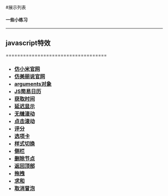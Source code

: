 #展示列表
<h4>一些小练习</h4><hr/>
<h2>javascript特效</h2>
===================================
<h3>
<ul>
<li><a href="http://misliu.github.io/web/xiaomi/index.html">仿小米官网</a></li>
<li><a href="http://misliu.github.io/web/%E7%BE%8E%E4%B8%BD%E8%AF%B4/index.html">仿美丽说官网</a></li>
<li><a href="http://misliu.github.io/web/coding/arguments.html">arguments对象</li>
<li><a href="http://misliu.github.io/web/coding/calendar.html">JS简易日历</a></li>
<li><a href="http://misliu.github.io/web/coding/clock.html">获取时间</a></li>
<li><a href="http://misliu.github.io/web/coding/delay.html">延迟显示</a></li>
<li><a href="http://misliu.github.io/web/coding/marquee.html">无缝滚动</a></li>
<li><a href="http://misliu.github.io/web/coding/marquee1.html">点击滚动</a></li>
<li><a href="http://misliu.github.io/web/coding/score.html">评分</a></li>
<li><a href="http://misliu.github.io/web/coding/tab.html">选项卡</a></li>
<li><a href="http://misliu.github.io/web/coding/toggleCss.html">样式切换</a></li>
<li><a href="http://misliu.github.io/web/coding/%E4%BE%A7%E8%BE%B9%E6%A0%8F.html">侧栏</a></li>
<li><a href="http://misliu.github.io/web/coding/%E5%85%A8%E9%80%89%E4%B8%8E%E5%88%A0%E9%99%A4.html">删除节点</a></li>
<li><a href="http://misliu.github.io/web/coding/%E5%9B%9E%E5%88%B0%E9%A1%B6%E9%83%A8.html">返回顶部</a></li>
<li><a href="http://misliu.github.io/web/coding/%E6%8B%96%E6%8B%BD.html">拖拽</a></li>
<li><a href="http://misliu.github.io/web/coding/%E6%B1%82%E5%92%8C.html">求和</a></li>
<li><a href="http://misliu.github.io/web/coding/%E9%9F%B3%E4%B9%90%E5%88%97%E8%A1%A8%E4%B8%8E%E9%98%BB%E6%AD%A2%E4%BA%8B%E4%BB%B6%E5%86%92%E6%B3%A1.html">取消冒泡</a></li>
<ul>  
</h3>
